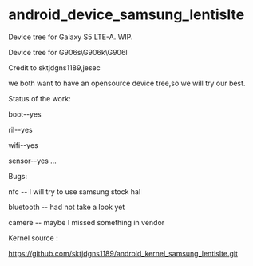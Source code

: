# android_device_samsung_lentislte
Device tree for Galaxy S5 LTE-A.  WIP.

Device tree for G906s\G906k\G906l

Credit to sktjdgns1189,jesec

we both want to have an opensource device tree,so we will try our best.

Status of the work:

  boot--yes

  ril--yes

  wifi--yes

  sensor--yes
  ...

Bugs:

  nfc -- I will try to use samsung stock hal

  bluetooth -- had not take a look yet

  camere -- maybe I missed something in vendor


Kernel source :

https://github.com/sktjdgns1189/android_kernel_samsung_lentislte.git





